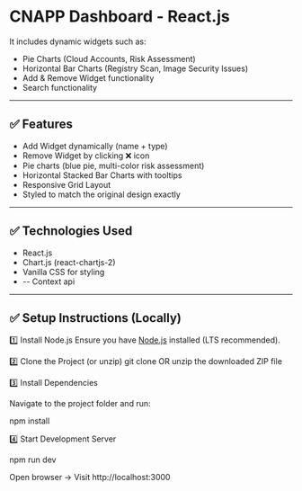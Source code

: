 # CNAPP Dashboard - React.js

It includes dynamic widgets such as:
- Pie Charts (Cloud Accounts, Risk Assessment)
- Horizontal Bar Charts (Registry Scan, Image Security Issues)
- Add & Remove Widget functionality  
- Search functionality

---

## ✅ Features

- Add Widget dynamically (name + type)
- Remove Widget by clicking ❌ icon
- Pie charts (blue pie, multi-color risk assessment)
- Horizontal Stacked Bar Charts with tooltips
- Responsive Grid Layout
- Styled to match the original design exactly

---

## ✅ Technologies Used

- React.js
- Chart.js (react-chartjs-2)
- Vanilla CSS for styling
- -- Context api 
---

## ✅ Setup Instructions (Locally)

1️⃣ Install Node.js
Ensure you have [Node.js](https://nodejs.org/) installed (LTS recommended).

2️⃣ Clone the Project (or unzip)
git clone <your-repo-url>
OR unzip the downloaded ZIP file

3️⃣ Install Dependencies

Navigate to the project folder and run:

npm install

4️⃣ Start Development Server

npm run dev

Open browser → Visit http://localhost:3000
